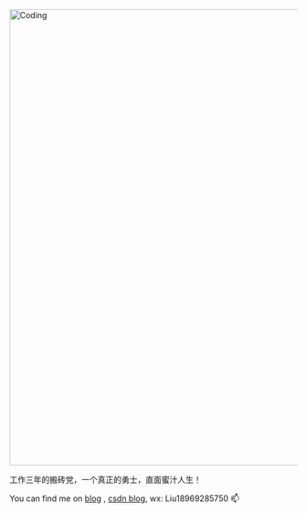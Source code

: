 <img  alt="Coding" width="800"
src="https://cdn.jsdelivr.net/gh/liuzehao/PictureManager/lib/Screenshot 2024-01-10 at 12.27.26 AM.png">


工作三年的搬砖党，一个真正的勇士，直面蜜汁人生！

You can find me on [blog](https://mentalflowing.com/) , [csdn blog](https://blog.csdn.net/liu506039293), wx: Liu18969285750 📫

